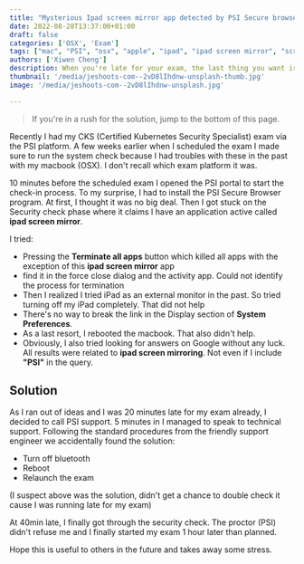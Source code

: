 ```yaml
---
title: "Mysterious Ipad screen mirror app detected by PSI Secure browser"
date: 2022-08-28T13:37:00+01:00
draft: false
categories: ['OSX', 'Exam']
tags: ["mac", "PSI", "osx", "apple", "ipad", "ipad screen mirror", "screen mirror", "stress"]
authors: ['Xiwen Cheng']
description: When you're late for your exam, the last thing you want is the exam program complaining about some phantom app that must be terminated.
thumbnail: '/media/jeshoots-com--2vD8lIhdnw-unsplash-thumb.jpg'
image: '/media/jeshoots-com--2vD8lIhdnw-unsplash.jpg'

---
```


> If you're in a rush for the solution, jump to the bottom of this page.

Recently I had my CKS (Certified Kubernetes Security Specialist) exam via the PSI platform. A few weeks earlier when I scheduled the exam I made sure to run the system check because I had troubles with these in the past with my macbook (OSX). I don't recall which exam platform it was.

10 minutes before the scheduled exam I opened the PSI portal to start the check-in process. To my surprise, I had to install the PSI Secure Browser program. At first, I thought it was no big deal. Then I got stuck on the Security check phase where it claims I have an application active called **ipad screen mirror**.

I tried:

- Pressing the **Terminate all apps** button which killed all apps with the exception of this **ipad screen mirror** app
- find it in the force close dialog and the activity app. Could not identify the process for termination
- Then I realized I tried iPad as an external monitor in the past. So tried turning off my iPad completely. That did not help
- There's no way to break the link in the Display section of **System Preferences**.
- As a last resort, I rebooted the macbook. That also didn't help.
- Obviously, I also tried looking for answers on Google without any luck. All results were related to **ipad screen mirroring**. Not even if I include **"PSI"** in the query.

## Solution

As I ran out of ideas and I was 20 minutes late for my exam already, I decided to call PSI support. 5 minutes in I managed to speak to technical support. Following the standard procedures from the friendly support engineer we accidentally found the solution:

- Turn off bluetooth
- Reboot
- Relaunch the exam

(I suspect above was the solution, didn't get a chance to double check it cause I was running late for my exam)

At 40min late, I finally got through the security check. The proctor (PSI) didn't refuse me and I finally started my exam 1 hour later than planned.

Hope this is useful to others in the future and takes away some stress.
